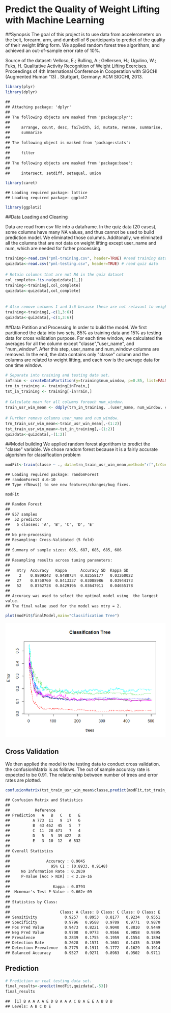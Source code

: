 #  Predict the Quality of Weight Lifting with Machine Learning

##Synopsis
The goal of this project is to use data from accelerometers on the belt, forearm, arm, and dumbell of 6 participants to predict of the quality of their weight lifting form. We applied random forest tree algorithsm, and achieved an out-of-sample error rate of 10%.

Source of the dataset: Velloso, E.; Bulling, A.; Gellersen, H.; Ugulino, W.; Fuks, H. Qualitative Activity Recognition of Weight Lifting Exercises. Proceedings of 4th International Conference in Cooperation with SIGCHI (Augmented Human '13) . Stuttgart, Germany: ACM SIGCHI, 2013. 


```r
library(plyr)
library(dplyr)
```

```
## 
## Attaching package: 'dplyr'
## 
## The following objects are masked from 'package:plyr':
## 
##     arrange, count, desc, failwith, id, mutate, rename, summarise,
##     summarize
## 
## The following object is masked from 'package:stats':
## 
##     filter
## 
## The following objects are masked from 'package:base':
## 
##     intersect, setdiff, setequal, union
```

```r
library(caret)
```

```
## Loading required package: lattice
## Loading required package: ggplot2
```

```r
library(ggplot2)
```
##Data Loading and Cleaning

Data are read from csv file into a dataframe. In the quiz data (20 cases), some columns have many NA values, and thus cannot be used to build prediction model. We eliminated those columns. Additonally, we eliminated all the columns that are not data on weight lifting except user_name and num, which are needed for futher processing. 


```r
training<-read.csv("pml-training.csv", header=TRUE) #read training data
quizdata<-read.csv("pml-testing.csv", header=TRUE) # read quiz data

# Retain columns that are not NA in the quiz dataset
col_complete<-!is.na(quizdata[1,])
training<-training[,col_complete]
quizdata<-quizdata[,col_complete]


# Also remove columns 1 and 3:6 because these are not relavant to weight lifting.
training<-training[,-c(1,3:6)]
quizdata<-quizdata[,-c(1,3:6)]
```

##Data Patition and Processing
In order to build the model. We first partitioned the data into two sets, 85% as training data and 15% as testing data for cross validation purpose. For each time window, we calculated the averages for all the column except "classe","user_name", and "num_window". After this step, user_name and num_window columns are removed. In the end, the data contains only  "classe" column and the columns are related to weight lifting, and each row is the average data for one time window.


```r
# Separate into training and testing data set.
inTrain <- createDataPartition(y=training$num_window, p=0.85, list=FALSE)
trn_in_training <- training[inTrain,]
tst_in_training <- training[-inTrain,]

# Calculate mean for all columns foreach num_window.
train_usr_win_mean <- ddply(trn_in_training, .(user_name, num_window, classe), numcolwise(mean))

# Further remove columns user_name and num_window.
trn_train_usr_win_mean<-train_usr_win_mean[,-(1:2)]
tst_train_usr_win_mean<-tst_in_training[,-(1:2)]
quizdata<-quizdata[,-(1:2)]
```
##Model building
We applied random forest algorithsm to predict the "classe" variable. We chose random forest because it is a fairly accurate algorishm for classification problem


```r
modFit<-train(classe ~ ., data=trn_train_usr_win_mean,method="rf",trControl=trainControl(method="cv",number=5),prox=TRUE,allowParallel=TRUE)
```

```
## Loading required package: randomForest
## randomForest 4.6-10
## Type rfNews() to see new features/changes/bug fixes.
```

```r
modFit
```

```
## Random Forest 
## 
## 857 samples
##  52 predictor
##   5 classes: 'A', 'B', 'C', 'D', 'E' 
## 
## No pre-processing
## Resampling: Cross-Validated (5 fold) 
## 
## Summary of sample sizes: 685, 687, 685, 685, 686 
## 
## Resampling results across tuning parameters:
## 
##   mtry  Accuracy   Kappa      Accuracy SD  Kappa SD  
##    2    0.8809242  0.8488734  0.02558177   0.03260022
##   27    0.8750760  0.8413337  0.03088986   0.03944173
##   52    0.8762728  0.8429196  0.03647911   0.04655178
## 
## Accuracy was used to select the optimal model using  the largest value.
## The final value used for the model was mtry = 2.
```


```r
plot(modFit$finalModel,main="Classification Tree")
```

![](predict_files/figure-html/train_model-1.png) 

## Cross Validation
We then applied the model to the testing data to conduct cross validation. the confusionMatrix is as follows. The out of sample accuracy rate is expected to be 0.91. The relationship between number of trees and error rates are plotted.


```r
confusionMatrix(tst_train_usr_win_mean$classe,predict(modFit,tst_train_usr_win_mean[,-53]))
```

```
## Confusion Matrix and Statistics
## 
##           Reference
## Prediction   A   B   C   D   E
##          A 773  11   9  17   6
##          B  43 462  45   5   7
##          C  11  28 471   7   4
##          D   5   5  39 422   8
##          E   3  10  12   6 532
## 
## Overall Statistics
##                                           
##                Accuracy : 0.9045          
##                  95% CI : (0.8933, 0.9148)
##     No Information Rate : 0.2839          
##     P-Value [Acc > NIR] : < 2.2e-16       
##                                           
##                   Kappa : 0.8793          
##  Mcnemar's Test P-Value : 9.662e-09       
## 
## Statistics by Class:
## 
##                      Class: A Class: B Class: C Class: D Class: E
## Sensitivity            0.9257   0.8953   0.8177   0.9234   0.9551
## Specificity            0.9796   0.9588   0.9789   0.9771   0.9870
## Pos Pred Value         0.9473   0.8221   0.9040   0.8810   0.9449
## Neg Pred Value         0.9708   0.9773   0.9566   0.9858   0.9895
## Prevalence             0.2839   0.1755   0.1959   0.1554   0.1894
## Detection Rate         0.2628   0.1571   0.1601   0.1435   0.1809
## Detection Prevalence   0.2775   0.1911   0.1772   0.1629   0.1914
## Balanced Accuracy      0.9527   0.9271   0.8983   0.9502   0.9711
```

## Prediction


```r
# Prediction on real testing data set.
final_results<-predict(modFit,quizdata[,-53])
final_results
```

```
##  [1] B A A A A E D B A A A C B A E E A B B B
## Levels: A B C D E
```
